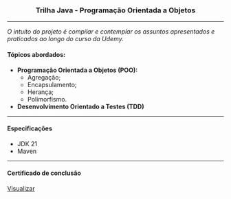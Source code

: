 ### <center> Trilha Java - Programação Orientada a Objetos </center>

---

_O intuito do projeto é compilar e contemplar os assuntos apresentados e praticados ao longo do curso da Udemy._

#### Tópicos abordados:
- **Programação Orientada a Objetos (POO):**
  - Agregação;
  - Encapsulamento;
  - Herança;
  - Polimorfismo.
- **Desenvolvimento Orientado a Testes (TDD)**
---
#### **Especificações**
- JDK 21
- Maven

---
#### Certificado de conclusão
[Visualizar](https://ude.my/UC-41b4b8e3-1107-4d59-8467-96b23c792b36)